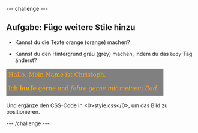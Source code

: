 --- challenge ---

## Aufgabe: Füge weitere Stile hinzu

+ Kannst du die Texte orange (orange) machen?

+ Kannst du den Hintergrund grau (grey) machen, indem du das `body`-Tag änderst?

![Screenshot](images/birthday-more-style.png)

Und ergänze den CSS-Code in <0>style.css</0>, um das Bild zu positionieren.

--- /challenge ---